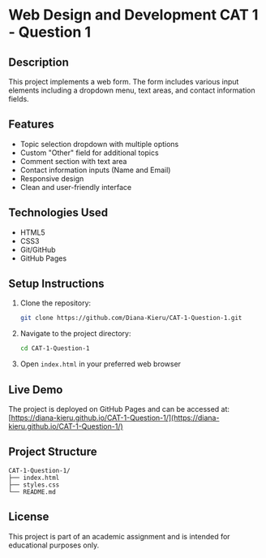 # Web Design and Development CAT 1 - Question 1

## Description
This project implements a web form. The form includes various input elements including a dropdown menu, text areas, and contact information fields.

## Features
- Topic selection dropdown with multiple options
- Custom "Other" field for additional topics
- Comment section with text area
- Contact information inputs (Name and Email)
- Responsive design
- Clean and user-friendly interface

## Technologies Used
- HTML5
- CSS3
- Git/GitHub
- GitHub Pages

## Setup Instructions
1. Clone the repository:
   ```bash
   git clone https://github.com/Diana-Kieru/CAT-1-Question-1.git
   ```
2. Navigate to the project directory:
   ```bash
   cd CAT-1-Question-1
   ```
3. Open `index.html` in your preferred web browser

## Live Demo
The project is deployed on GitHub Pages and can be accessed at: [https://diana-kieru.github.io/CAT-1-Question-1/](https://diana-kieru.github.io/CAT-1-Question-1/)

## Project Structure
```
CAT-1-Question-1/
├── index.html
├── styles.css
└── README.md
```

## License
This project is part of an academic assignment and is intended for educational purposes only.

